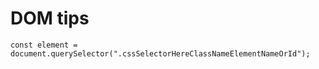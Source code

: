 # DOM tips


```
const element = document.querySelector(".cssSelectorHereClassNameElementNameOrId");
```
